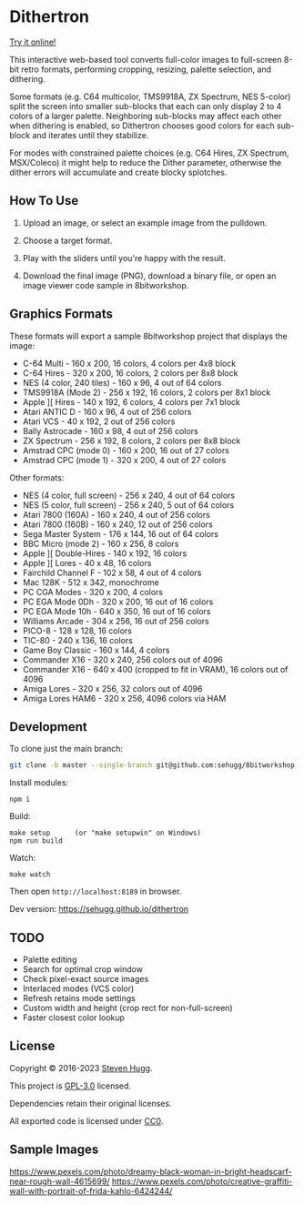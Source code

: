 Dithertron
==========

[Try it online!](https://8bitworkshop.com/dithertron/)

This interactive web-based tool converts full-color images to full-screen 8-bit retro formats,
performing cropping, resizing, palette selection, and dithering.

Some formats (e.g. C64 multicolor, TMS9918A, ZX Spectrum, NES 5-color)
split the screen into smaller sub-blocks that each can only display 2 to 4 colors of a larger palette.
Neighboring sub-blocks may affect each other when dithering is enabled,
so Dithertron chooses good colors for each sub-block and iterates until they stabilize.

For modes with constrained palette choices (e.g. C64 Hires, ZX Spectrum, MSX/Coleco)
it might help to reduce the Dither parameter, otherwise the dither errors will accumulate
and create blocky splotches.


## How To Use

1. Upload an image, or select an example image from the pulldown.

2. Choose a target format.

3. Play with the sliders until you're happy with the result.

4. Download the final image (PNG), download a binary file, or open an image viewer code sample in 8bitworkshop.


## Graphics Formats

These formats will export a sample 8bitworkshop project that displays the image:

* C-64 Multi - 160 x 200, 16 colors, 4 colors per 4x8 block
* C-64 Hires - 320 x 200, 16 colors, 2 colors per 8x8 block
* NES (4 color, 240 tiles) - 160 x 96, 4 out of 64 colors
* TMS9918A (Mode 2) - 256 x 192, 16 colors, 2 colors per 8x1 block
* Apple ][ Hires - 140 x 192, 6 colors, 4 colors per 7x1 block
* Atari ANTIC D - 160 x 96, 4 out of 256 colors
* Atari VCS - 40 x 192, 2 out of 256 colors
* Bally Astrocade - 160 x 98, 4 out of 256 colors
* ZX Spectrum - 256 x 192, 8 colors, 2 colors per 8x8 block
* Amstrad CPC (mode 0) - 160 x 200, 16 out of 27 colors
* Amstrad CPC (mode 1) - 320 x 200, 4 out of 27 colors

Other formats:

* NES (4 color, full screen) - 256 x 240, 4 out of 64 colors
* NES (5 color, full screen) - 256 x 240, 5 out of 64 colors
* Atari 7800 (160A) - 160 x 240, 4 out of 256 colors
* Atari 7800 (160B) - 160 x 240, 12 out of 256 colors
* Sega Master System - 176 x 144, 16 out of 64 colors
* BBC Micro (mode 2) - 160 x 256, 8 colors
* Apple ][ Double-Hires - 140 x 192, 16 colors
* Apple ][ Lores - 40 x 48, 16 colors
* Fairchild Channel F - 102 x 58, 4 out of 4 colors
* Mac 128K - 512 x 342, monochrome
* PC CGA Modes - 320 x 200, 4 colors
* PC EGA Mode 0Dh - 320 x 200, 16 out of 16 colors
* PC EGA Mode 10h - 640 x 350, 16 out of 16 colors
* Williams Arcade - 304 x 256, 16 out of 256 colors
* PICO-8 - 128 x 128, 16 colors
* TIC-80 - 240 x 136, 16 colors
* Game Boy Classic - 160 x 144, 4 colors
* Commander X16 - 320 x 240, 256 colors out of 4096
* Commander X16 - 640 x 400 (cropped to fit in VRAM), 16 colors out of 4096
* Amiga Lores - 320 x 256, 32 colors out of 4096
* Amiga Lores HAM6 - 320 x 256, 4096 colors via HAM


## Development

To clone just the main branch:

```sh
git clone -b master --single-branch git@github.com:sehugg/8bitworkshop.git
```

Install modules:
~~~~
npm i
~~~~
Build:
~~~~
make setup      (or "make setupwin" on Windows)
npm run build
~~~~
Watch:
~~~~
make watch
~~~~

Then open `http://localhost:8189` in browser.

Dev version: https://sehugg.github.io/dithertron


## TODO

* Palette editing
* Search for optimal crop window
* Check pixel-exact source images
* Interlaced modes (VCS color)
* Refresh retains mode settings
* Custom width and height (crop rect for non-full-screen)
* Faster closest color lookup

## License

Copyright © 2016-2023 [Steven Hugg](https://github.com/sehugg).

This project is [GPL-3.0](https://github.com/sehugg/8bitworkshop/blob/master/LICENSE) licensed.

Dependencies retain their original licenses.

All exported code is licensed under
[CC0](https://creativecommons.org/publicdomain/zero/1.0/).


## Sample Images

https://www.pexels.com/photo/dreamy-black-woman-in-bright-headscarf-near-rough-wall-4615699/
https://www.pexels.com/photo/creative-graffiti-wall-with-portrait-of-frida-kahlo-6424244/
